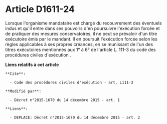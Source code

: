 # Article D1611-24

Lorsque l'organisme mandataire est chargé du recouvrement des éventuels indus et qu'il entre dans ses pouvoirs d'en
poursuivre l'exécution forcée et de pratiquer des mesures conservatoires, il ne peut se prévaloir d'un titre exécutoire émis
par le mandant. Il en poursuit l'exécution forcée selon les règles applicables à ses propres créances, en se munissant de
l'un des titres exécutoires mentionnés aux 1° à 6° de                       l'article L. 111-3 du code des procédures civiles
d'exécution .

**Liens relatifs à cet article**

	**Cite**:

	  - Code des procédures civiles d'exécution - art. L111-3

	**Modifié par**:

	  - Décret n°2015-1670 du 14 décembre 2015 - art. 1

	**Liens**:

	  - DEPLACE: Décret n°2015-1670 du 14 décembre 2015 - art. 2
